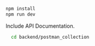 ```bash
npm install
npm run dev
```

Include API Documentation.

```bash
  cd backend/postman_collection
```
